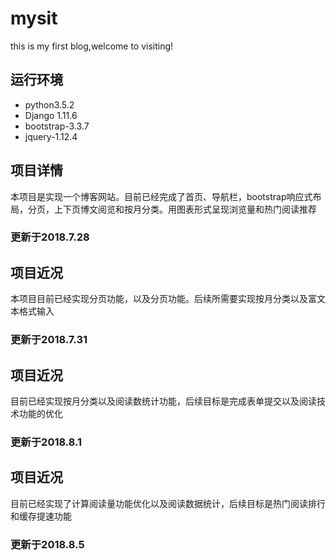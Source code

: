 # mysit
this is my first blog,welcome to visiting!
## 运行环境
+ python3.5.2
+ Django 1.11.6
+ bootstrap-3.3.7
+ jquery-1.12.4
## 项目详情
本项目是实现一个博客网站。目前已经完成了首页、导航栏，bootstrap响应式布局，分页，上下页博文阅览和按月分类。用图表形式呈现浏览量和热门阅读推荐
### 更新于2018.7.28
## 项目近况
本项目目前已经实现分页功能，以及分页功能。后续所需要实现按月分类以及富文本格式输入
### 更新于2018.7.31
## 项目近况
目前已经实现按月分类以及阅读数统计功能，后续目标是完成表单提交以及阅读技术功能的优化
### 更新于2018.8.1
## 项目近况
目前已经实现了计算阅读量功能优化以及阅读数据统计，后续目标是热门阅读排行和缓存提速功能
### 更新于2018.8.5

